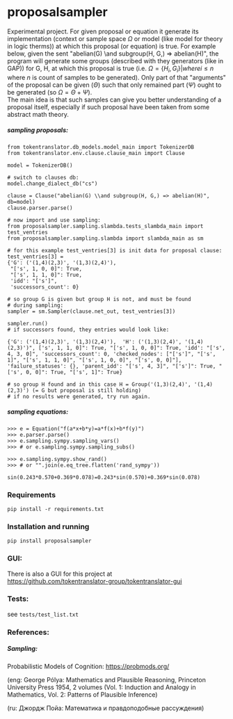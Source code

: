 # proposalsampler
Experimental project. For given proposal or equation it generate its implementation (context or sample space $\Omega$ or model (like model for theory in logic therms))
at which this proposal (or equation) is true.
For example below, given the sent "abelian(G) \\and subgroup(H, G,) => abelian(H)", the program will generate some groups (described with they generators (like in GAP)) for G, H, at which this proposal is true (i.e. $\Omega = {\{H_{i}, G_{i}\} | where i \leq n}$ where $n$ is count of samples to be generated).
Only part of that "arguments" of the proposal can be given ($\Theta$) such that only remained part ($\Psi$) ought to be generated (so $\Omega = \Theta + \Psi$).  
The main idea is that such samples can give you better understanding of a proposal itself, especially if such proposal have been taken from some abstract math theory. 

##### sampling proposals:

```
from tokentranslator.db_models.model_main import TokenizerDB
from tokentranslator.env.clause.clause_main import Clause

model = TokenizerDB()

# switch to clauses db:
model.change_dialect_db("cs")

clause = Clause("abelian(G) \\and subgroup(H, G,) => abelian(H)", db=model)
clause.parser.parse()

# now import and use sampling:
from proposalsampler.sampling.slambda.tests_slambda_main import test_ventries 
from proposalsampler.sampling.slambda import slambda_main as sm

# for this example test_ventries[3] is init data for proposal clause:
test_ventries[3] =
{'G': ('(1,4)(2,3)', '(1,3)(2,4)'),
 "['s', 1, 0, 0]": True,
 "['s', 1, 1, 0]": True,
 'idd': "['s']",
 'successors_count': 0}

# so group G is given but group H is not, and must be found
# during sampling:
sampler = sm.Sampler(clause.net_out, test_ventries[3])

sampler.run()
# if successors found, they entries would look like:

{'G': ('(1,4)(2,3)', '(1,3)(2,4)'),  'H': ('(1,3)(2,4)', '(1,4)(2,3)')", ['s', 1, 1, 0]": True, "['s', 1, 0, 0]": True, 'idd': "['s', 4, 3, 0]", 'successors_count': 0, 'checked_nodes': ["['s']", "['s', 1]", "['s', 1, 1, 0]", "['s', 1, 0, 0]", "['s', 0, 0]"], 'failure_statuses': {}, 'parent_idd': "['s', 4, 3]", "['s']": True, "['s', 0, 0]": True, "['s', 1]": True}

# so group H found and in this case H = Group('(1,3)(2,4)', '(1,4)(2,3)') (= G but proposal is still holding) 
# if no results were generated, try run again.
```

##### sampling equations:
```
>>> e = Equation("f(a*x+b*y)=a*f(x)+b*f(y)")
>>> e.parser.parse()
>>> e.sampling.sympy.sampling_vars()
>>> # or e.sampling.sympy.sampling_subs()

>>> e.sampling.sympy.show_rand()
>>> # or "".join(e.eq_tree.flatten('rand_sympy'))

sin(0.243*0.570+0.369*0.078)=0.243*sin(0.570)+0.369*sin(0.078)
```
### Requirements
```
pip install -r requirements.txt
```

### Installation and running
```
pip install proposalsampler
```

### GUI:
There is also a GUI for this project at <br/>
https://github.com/tokentranslator-group/tokentranslator-gui

### Tests:
see `tests/test_list.txt`

### References:
##### Sampling:
Probabilistic Models of Cognition: https://probmods.org/

(eng: George Pólya: Mathematics and Plausible Reasoning, Princeton University Press 1954, 2 volumes (Vol. 1: Induction and Analogy in Mathematics, Vol. 2: Patterns of Plausible Inference)

(ru: Джордж Пойа: Математика и правдоподобные рассуждения)